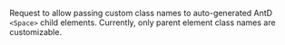 Request to allow passing custom class names to auto-generated AntD `<Space>` child elements. Currently, only parent element class names are customizable.
